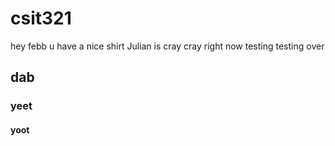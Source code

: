 # csit321
hey febb u have a nice shirt
Julian is cray cray right now 
testing testing over
## dab
### yeet
#### yoot

